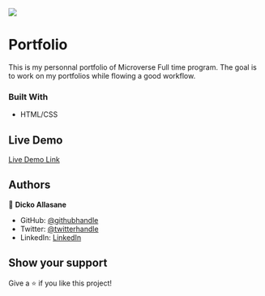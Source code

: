 ![](https://img.shields.io/badge/Microverse-blueviolet)

# Portfolio
This is my personnal portfolio of Microverse Full time program. The goal is to work on my portfolios while flowing a good workflow.

### Built With 
- HTML/CSS

## Live Demo

[Live Demo Link](https://trast00.github.io/)

## Authors

👤 **Dicko Allasane**

- GitHub: [@githubhandle](https://github.com/Trast00)
- Twitter: [@twitterhandle](https://twitter.com/AllassaneDicko0/)
- LinkedIn: [LinkedIn](https://www.linkedin.com/in/allassane-dicko-744aaa224)

## Show your support

Give a ⭐️ if you like this project!
